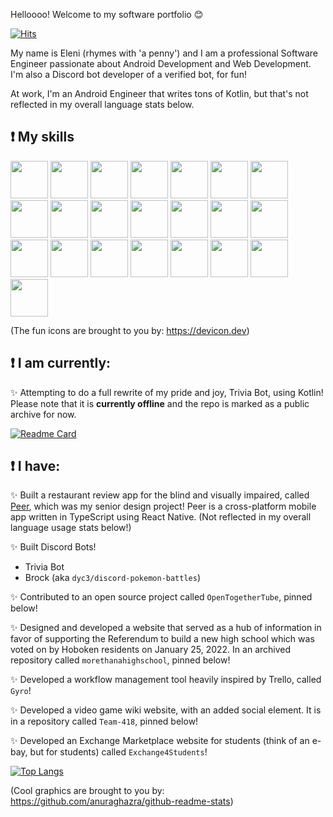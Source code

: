 <!--- ![Eleni's Logo](https://github.com/elenirotsides/My-Personal-Website/blob/dev/src/public/ER_logo.png?raw=true) --->
          
Helloooo! Welcome to my software portfolio :blush:

[![Hits](https://hits.seeyoufarm.com/api/count/incr/badge.svg?url=https%3A%2F%2Fgithub.com%2Felenirotsides%2Fhit-counter&count_bg=%23000000&title_bg=%23DD00D4&icon=github.svg&icon_color=%23E7E7E7&title=Visits&edge_flat=false)](https://hits.seeyoufarm.com)

My name is Eleni (rhymes with 'a penny') and I am a professional Software Engineer passionate about Android Development and Web Development. I'm also a Discord bot developer of a verified bot, for fun!

At work, I'm an Android Engineer that writes tons of Kotlin, but that's not reflected in my overall language stats below.

## ❗ My skills

<img src="https://cdn.jsdelivr.net/gh/devicons/devicon/icons/git/git-original.svg" height="60px" width="60px"/> <img src="https://cdn.jsdelivr.net/gh/devicons/devicon/icons/github/github-original.svg" height="60px" width="60px"/> <img src="https://cdn.jsdelivr.net/gh/devicons/devicon/icons/nodejs/nodejs-plain-wordmark.svg" height="60px" width="60px"/> <img src="https://cdn.jsdelivr.net/gh/devicons/devicon/icons/javascript/javascript-original.svg" height="60px" width="60px"/> <img src="https://cdn.jsdelivr.net/gh/devicons/devicon/icons/typescript/typescript-original.svg" height="60px" width="60px"/> <img src="https://cdn.jsdelivr.net/gh/devicons/devicon/icons/react/react-original-wordmark.svg" height="60px" width="60px"/> <img src="https://cdn.jsdelivr.net/gh/devicons/devicon/icons/nextjs/nextjs-original.svg" height="60px" width="60px"/> <img src="https://cdn.jsdelivr.net/gh/devicons/devicon/icons/express/express-original.svg" height="60px" width="60px"/> <img src="https://cdn.jsdelivr.net/gh/devicons/devicon/icons/bootstrap/bootstrap-plain-wordmark.svg" height="60px" width="60px"/> <img src="https://cdn.jsdelivr.net/gh/devicons/devicon/icons/docker/docker-plain-wordmark.svg" height="60px" width="60px"/> <img src="https://cdn.jsdelivr.net/gh/devicons/devicon/icons/discordjs/discordjs-original.svg" height="60px" width="60px"/> <img src="https://cdn.jsdelivr.net/gh/devicons/devicon/icons/jira/jira-original.svg" height="60px" width="60px"/> <img src="https://cdn.jsdelivr.net/gh/devicons/devicon/icons/mongodb/mongodb-plain-wordmark.svg" height="60px" width="60px"/> <img src="https://cdn.jsdelivr.net/gh/devicons/devicon/icons/npm/npm-original-wordmark.svg" height="60px" width="60px"/> <img src="https://cdn.jsdelivr.net/gh/devicons/devicon/icons/yarn/yarn-original-wordmark.svg" height="60px" width="60px"/> <img src="https://cdn.jsdelivr.net/gh/devicons/devicon/icons/vscode/vscode-original.svg" height="60px" width="60px"/> <img src="https://cdn.jsdelivr.net/gh/devicons/devicon/icons/kotlin/kotlin-plain-wordmark.svg" height="60px" width="60px"/> <img src="https://cdn.jsdelivr.net/gh/devicons/devicon/icons/androidstudio/androidstudio-original.svg" height="60px" width="60px"/> <img src="https://cdn.jsdelivr.net/gh/devicons/devicon@latest/icons/gradle/gradle-original.svg" height="60px" width="60px"/> <img src="https://cdn.jsdelivr.net/gh/devicons/devicon/icons/swift/swift-original.svg" height="60px" width="60px"/> <img src="https://cdn.jsdelivr.net/gh/devicons/devicon/icons/xcode/xcode-original.svg" height="60px" width="60px"/> <img src="https://cdn.jsdelivr.net/gh/devicons/devicon/icons/python/python-original.svg" height="60px" width="60px"/>
          
(The fun icons are brought to you by: https://devicon.dev)
    
## ❗ I am currently:

✨ Attempting to do a full rewrite of my pride and joy, Trivia Bot, using Kotlin! Please note that it is **currently offline** and the repo is marked as a public archive for now.

[![Readme Card](https://github-readme-stats.vercel.app/api/pin/?username=elenirotsides&repo=Trivia-Bot&show_owner=true&theme=dracula)](https://github.com/elenirotsides/Trivia-Bot) <a href="https://top.gg/bot/831974682709721099"> 
<!--<img src="https://top.gg/api/widget/831974682709721099.svg"> -->
</a>

## ❗ I have:

✨ Built a restaurant review app for the blind and visually impaired, called [Peer](https://github.com/Peer-Stevens), which was my senior design project! Peer is a cross-platform mobile app written in TypeScript using React Native. (Not reflected in my overall language usage stats below!)

✨ Built Discord Bots!
- Trivia Bot
- Brock (aka `dyc3/discord-pokemon-battles`)

✨ Contributed to an open source project called `OpenTogetherTube`, pinned below!

✨ Designed and developed a website that served as a hub of information in favor of supporting the Referendum to build a new high school which was voted on by Hoboken residents on January 25, 2022. In an archived repository called `morethanahighschool`, pinned below!

✨ Developed a workflow management tool heavily inspired by Trello, called `Gyro`!

✨ Developed a video game wiki website, with an added social element. It is in a repository called `Team-418`, pinned below!

✨ Developed an Exchange Marketplace website for students (think of an e-bay, but for students) called `Exchange4Students`!

<!--✨ Written a Reverse Phone Lookup program that is intended for personal use! I will make my repo public once I am confident in its functionality. This will constantly be a work in progress, aimed to be continually improved with the latest technologies and techniques I'm learning. 
- The program is pretty much complete, but I think I'm going to refactor it to use Vue.js for kicks and giggles-->

[![Top Langs](https://github-readme-stats.vercel.app/api/top-langs/?username=elenirotsides&langs_count=8&layout=compact&hide=css,scss,makefile&theme=dracula)](https://github.com/anuraghazra/github-readme-stats) <!--![GitHub stats](https://github-readme-stats.vercel.app/api?username=elenirotsides&count_private=true&theme=dracula&show_icons=true) -->

(Cool graphics are brought to you by: https://github.com/anuraghazra/github-readme-stats)
